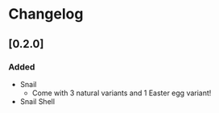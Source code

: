 # Changelog

## [0.2.0]

### Added
- Snail
  - Come with 3 natural variants and 1 Easter egg variant!
- Snail Shell
